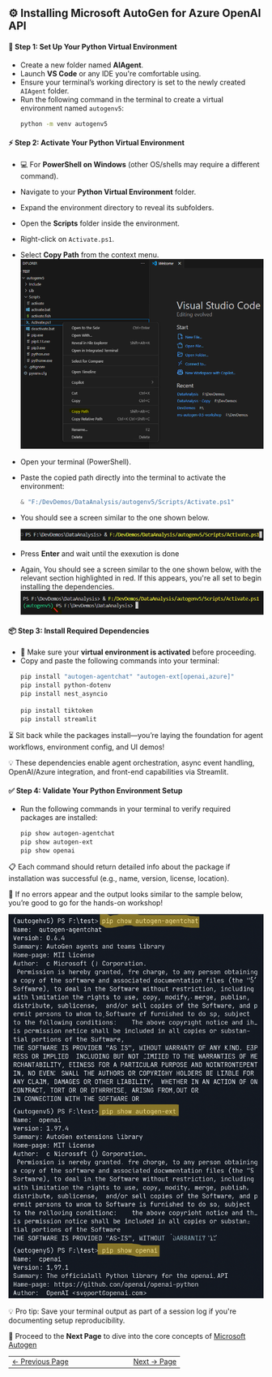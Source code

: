 ## ⚙️ Installing Microsoft AutoGen for Azure OpenAI API

#### 🐍 Step 1: Set Up Your Python Virtual Environment

- Create a new folder named **AIAgent**.
- Launch **VS Code** or any IDE you're comfortable using.
- Ensure your terminal’s working directory is set to the newly created `AIAgent` folder.
- Run the following command in the terminal to create a virtual environment named `autogenv5`:
  ```bash
  python -m venv autogenv5
  ```

#### ⚡ Step 2: Activate Your Python Virtual Environment
   - 💻 For **PowerShell on Windows** (other OS/shells may require a different command).
   - Navigate to your **Python Virtual Environment** folder.
   - Expand the environment directory to reveal its subfolders.
   - Open the **Scripts** folder inside the environment.
   - Right-click on `Activate.ps1`.
   - Select **Copy Path** from the context menu.
     ![](/AgentcisAI/ms-autogen/intro-to-ms-autogen/docs/images/right_click_copy_path_activate_py_env.png)
   - Open your terminal (PowerShell).
   - Paste the copied path directly into the terminal to activate the environment:
     ```powershell
     & "F:/DevDemos/DataAnalysis/autogenv5/Scripts/Activate.ps1"
   - You should see a screen similar to the one shown below.

     ![](/AgentcisAI/ms-autogen/intro-to-ms-autogen/docs/images/ps_script_activate_py_env.png)
   - Press **Enter** and wait until the exexution is done
   - Again, You should see a screen similar to the one shown below, with the relevant section highlighted in red. If this appears, you're all set to begin installing the dependencies.
     ![](/AgentcisAI/ms-autogen/intro-to-ms-autogen/docs/images/pyenv.png)

#### 📦 Step 3: Install Required Dependencies
   - 🧠 Make sure your **virtual environment is activated** before proceeding.
   - Copy and paste the following commands into your terminal:
     ```bash
     pip install "autogen-agentchat" "autogen-ext[openai,azure]"
     pip install python-dotenv
     pip install nest_asyncio
     
     pip install tiktoken
     pip install streamlit
     ```
⏳ Sit back while the packages install—you’re laying the foundation for agent workflows, environment config, and UI demos!

💡 These dependencies enable agent orchestration, async event handling, OpenAI/Azure integration, and front-end capabilities via Streamlit.

#### ✅ Step 4: Validate Your Python Environment Setup
   - Run the following commands in your terminal to verify required packages are installed:
     ```bash
     pip show autogen-agentchat
     pip show autogen-ext
     pip show openai
     ```
📋 Each command should return detailed info about the package if installation was successful (e.g., name, version, license, location).

🚀 If no errors appear and the output looks similar to the sample below, you’re good to go for the hands-on workshop!

![](/AgentcisAI/ms-autogen/intro-to-ms-autogen/docs/images/pip_show_if_library_installed.png)

💡 Pro tip: Save your terminal output as part of a session log if you're documenting setup reproducibility.

🌟 Proceed to the **Next Page** to dive into the core concepts of [Microsoft Autogen](https://microsoft.github.io/autogen/stable/index.html)


<table width="100%">
  <tr>
    <td align="left" style="white-space: nowrap;">
      <a href="../pages/autogencomponents.md">← Previous Page</a>
    </td>
    <td style="width: 100px;"></td> <!-- Blank column for separation -->
    <td align="right" style="white-space: nowrap;">
      <a href="../pages/DirectHumanInteraction.md">Next → Page</a>
    </td>
  </tr>
</table>